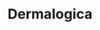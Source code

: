 ---
title: 'Dermalogica'
description: 'Treat yourself to a Gel Manicure with our Nail Therapist for a long lasting, high gloss finish.'
img: 'https://picsum.photos/id/237/200/300'
---